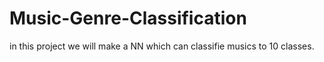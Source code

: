 # Music-Genre-Classification
in this project we will make a NN which can classifie musics to 10 classes.
